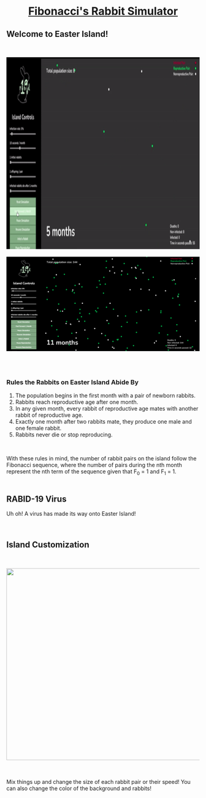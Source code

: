 <a href="https://andyngo2021.github.io/helyx-fibonacci-rabbits" target="_blank"><h1 align="center">Fibonacci's Rabbit Simulator</h1></a>

## Welcome to Easter Island! ##
<br>

<p align="center">
<img width="1366" height="500" src="Images/simulation_gif_1.gif">
<br>
<br>
<img align="center" src="Images/screenshot_1.png" alt="Screenshot of simulation">
</p>
<br>
<br>

### Rules the Rabbits on Easter Island Abide By ###
1. The population begins in the first month with a pair of newborn rabbits.
2. Rabbits reach reproductive age after one month.
3. In any given month, every rabbit of reproductive age mates with another rabbit of reproductive age.
4. Exactly one month after two rabbits mate, they produce one male and one female rabbit.
5. Rabbits never die or stop reproducing.

<br>


With these rules in mind, the number of rabbit pairs on the island follow the Fibonacci sequence, where the number of pairs during the nth month represent the nth term of the sequence given that F<sub>0</sub> = 1 and  F<sub>1</sub> = 1.
<br>
<br>

## RABID-19 Virus ##
Uh oh! A virus has made its way onto Easter Island!

<br>

## Island Customization ##
<br>

<p align="center">
<img align="center" width="1366" height="500" src="Images/customization_gif_1.gif">
</p>
<br>
<br>
Mix things up and change the size of each rabbit pair or their speed! You can also change the color of the background and rabbits!